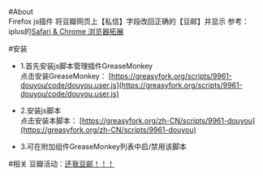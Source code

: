 #About  
Firefox js插件
将豆瓣网页上【私信】字段改回正确的【豆邮】并显示
参考：iplus的[Safari & Chrome 浏览器拓展](https://github.com/iplus26/doumail-back)

#安装
- 1.首先安装js脚本管理插件GreaseMonkey  
点击安装GreaseMonkey：
[https://greasyfork.org/scripts/9961-douyou/code/douyou.user.js](https://greasyfork.org/scripts/9961-douyou/code/douyou.user.js)   
   
  
- 2.安装js脚本    
点击安装本脚本：
[https://greasyfork.org/zh-CN/scripts/9961-douyou](https://greasyfork.org/zh-CN/scripts/9961-douyou)   
 
 
- 3.可在附加组件GreaseMonkey列表中启/禁用该脚本   



#相关
豆瓣活动：[还我豆邮！！！](http://www.douban.com/online/12214968/)     
  
